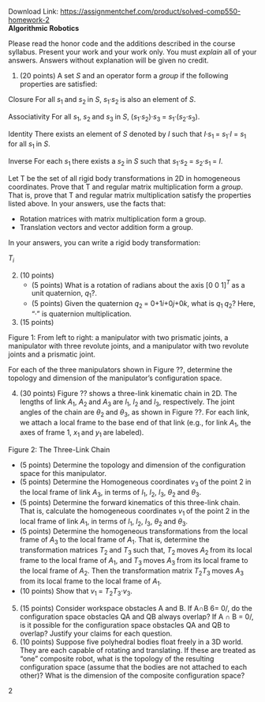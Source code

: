Download Link: https://assignmentchef.com/product/solved-comp550-homework-2
<br>
<strong>Algorithmic Robotics</strong>




Please read the honor code and the additions described in the course syllabus. Present your work and your work only. You must <em>explain </em>all of your answers. Answers without explanation will be given no credit.

<ol>

 <li>(20 points) A set <em>S </em>and an operator form a <em>group </em>if the following properties are satisfied:</li>

</ol>

Closure        For all <em>s</em><sub>1 </sub>and <em>s</em><sub>2 </sub>in <em>S</em>, <em>s</em><sub>1</sub>·<em>s</em><sub>2 </sub>is also an element of <em>S</em>.

Associativity            For all <em>s</em><sub>1</sub>, <em>s</em><sub>2 </sub>and <em>s</em><sub>3 </sub>in <em>S</em>, (<em>s</em><sub>1</sub>·<em>s</em><sub>2</sub>)·<em>s</em><sub>3 </sub>= <em>s</em><sub>1</sub>·(<em>s</em><sub>2</sub>·<em>s</em><sub>3</sub>).

Identity              There exists an element of <em>S </em>denoted by <em>I </em>such that <em>I</em>·<em>s</em><sub>1 </sub>= <em>s</em><sub>1</sub>·<em>I </em>= <em>s</em><sub>1 </sub>for all <em>s</em><sub>1 </sub>in <em>S</em>.

Inverse         For each <em>s</em><sub>1 </sub>there exists a <em>s</em><sub>2 </sub>in <em>S </em>such that <em>s</em><sub>1</sub>·<em>s</em><sub>2 </sub>= <em>s</em><sub>2</sub>·<em>s</em><sub>1 </sub>= <em>I</em>.

Let T be the set of all rigid body transformations in 2D in homogeneous coordinates. Prove that T and regular matrix multiplication form a <em>group</em>. That is, prove that T and regular matrix multiplication satisfy the properties listed above. In your answers, use the facts that:

<ul>

 <li>Rotation matrices with matrix multiplication form a group.</li>

 <li>Translation vectors and vector addition form a group.</li>

</ul>

In your answers, you can write a rigid body transformation:

<em>T<sub>i </sub></em>

<ol start="2">

 <li>(10 points)

  <ul>

   <li>(5 points) What is a rotation of radians about the axis [0 0 1]<em><sup>T </sup></em>as a unit quaternion, <em>q</em><sub>1</sub>?.</li>

   <li>(5 points) Given the quaternion <em>q</em><sub>2 </sub>= 0+1<em>i</em>+0<em>j</em>+0<em>k</em>, what is <em>q</em><sub>1 </sub><em>q</em><sub>2</sub>? Here, “·” is quaternion multiplication.</li>

  </ul></li>

 <li>(15 points)</li>

</ol>

Figure 1: From left to right: a manipulator with two prismatic joints, a manipulator with three revolute joints, and a manipulator with two revolute joints and a prismatic joint.

For each of the three manipulators shown in Figure ??, determine the topology and dimension of the manipulator’s configuration space.

<ol start="4">

 <li>(30 points) Figure ?? shows a three-link kinematic chain in 2D. The lengths of link <em>A</em><sub>1</sub>, <em>A</em><sub>2 </sub>and <em>A</em><sub>3 </sub>are <em>l</em><sub>1</sub>, <em>l</em><sub>2 </sub>and <em>l</em><sub>3</sub>, respectively. The joint angles of the chain are <em>θ</em><sub>2 </sub>and <em>θ</em><sub>3</sub>, as shown in Figure ??. For each link, we attach a local frame to the base end of that link (e.g., for link <em>A</em><sub>1</sub>, the axes of frame 1, <em>x</em><sub>1 </sub>and <em>y</em><sub>1 </sub>are labeled).</li>

</ol>

Figure 2: The Three-Link Chain

<ul>

 <li>(5 points) Determine the topology and dimension of the configuration space for this manipulator.</li>

 <li>(5 points) Determine the Homogeneous coordinates <em>v</em><sub>3 </sub>of the point 2 in the local frame of link <em>A</em><sub>3</sub>, in terms of <em>l</em><sub>1</sub>, <em>l</em><sub>2</sub>, <em>l</em><sub>3</sub>, <em>θ</em><sub>2 </sub>and <em>θ</em><sub>3</sub>.</li>

 <li>(5 points) Determine the forward kinematics of this three-link chain. That is, calculate the homogeneous coordinates <em>v</em><sub>1 </sub>of the point 2 in the local frame of link <em>A</em><sub>1</sub>, in terms of <em>l</em><sub>1</sub>, <em>l</em><sub>2</sub>, <em>l</em><sub>3</sub>, <em>θ</em><sub>2 </sub>and <em>θ</em><sub>3</sub>.</li>

 <li>(5 points) Determine the homogeneous transformations from the local frame of <em>A</em><sub>3 </sub>to the local frame of <em>A</em><sub>1</sub>. That is, determine the transformation matrices <em>T</em><sub>2 </sub>and <em>T</em><sub>3 </sub>such that, <em>T</em><sub>2 </sub>moves <em>A</em><sub>2 </sub>from its local frame to the local frame of <em>A</em><sub>1</sub>, and <em>T</em><sub>3 </sub>moves <em>A</em><sub>3 </sub>from its local frame to the local frame of <em>A</em><sub>2</sub>. Then the transformation matrix <em>T</em><sub>2</sub><em>T</em><sub>3 </sub>moves <em>A</em><sub>3 </sub>from its local frame to the local frame of <em>A</em><sub>1</sub>.</li>

 <li>(10 points) Show that <em>v</em><sub>1 </sub>= <em>T</em><sub>2</sub><em>T</em><sub>3</sub>·<em>v</em><sub>3</sub>.</li>

</ul>

<ol start="5">

 <li>(15 points) Consider workspace obstacles A and B. If A∩B 6= 0/, do the configuration space obstacles QA and QB always overlap? If A ∩ B = 0/, is it possible for the configuration space obstacles QA and QB to overlap? Justify your claims for each question.</li>

 <li>(10 points) Suppose five polyhedral bodies float freely in a 3D world. They are each capable of rotating and translating. If these are treated as “one” composite robot, what is the topology of the resulting configuration space (assume that the bodies are not attached to each other)? What is the dimension of the composite configuration space?</li>

</ol>

2